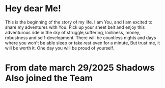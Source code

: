 # Hey dear Me!

This is the beginning of the story of my life. I am You, and I am excited to share my adventures with You. 
Pick up your sheet belt and enjoy this adventurous ride in the sky of struggle,suffering, lonliness, money, robustness and self-development.
There will be countless nights and days where you won't be able sleep or take rest even for a minute, But trust me, it will be worth it.
One day you will be proud of yourself.

# From date march 29/2025 Shadows Also joined the Team

